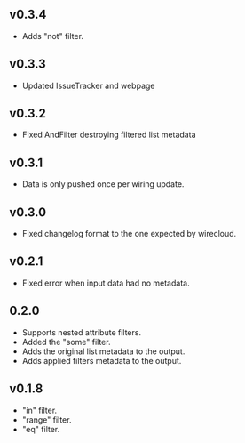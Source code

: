 ## v0.3.4

- Adds "not" filter.

## v0.3.3

- Updated IssueTracker and webpage

## v0.3.2

- Fixed AndFilter destroying filtered list metadata

## v0.3.1

- Data is only pushed once per wiring update.

## v0.3.0

- Fixed changelog format to the one expected by wirecloud.

## v0.2.1

- Fixed error when input data had no metadata.

## 0.2.0

- Supports nested attribute filters.
- Added the "some" filter.
- Adds the original list metadata to the output.
- Adds applied filters metadata to the output.

## v0.1.8

- "in" filter.
- "range" filter.
- "eq" filter.